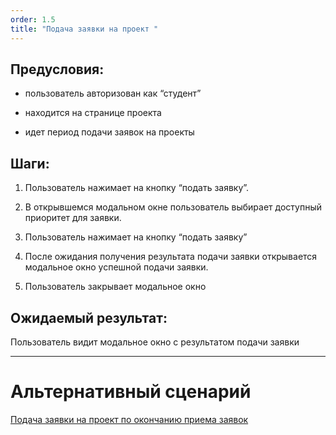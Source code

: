 ```yaml
---
order: 1.5
title: "Подача заявки на проект "
---
```


## Предусловия:

-  пользователь авторизован как “студент”

-  находится на странице проекта

-  идет период подачи заявок на проекты

## Шаги:

1. Пользователь нажимает на кнопку “подать заявку”.

2. В открывшемся модальном окне пользователь выбирает доступный приоритет для заявки.

3. Пользователь нажимает на кнопку “подать заявку”

4. После ожидания получения результата подачи заявки открывается модальное окно успешной подачи заявки.

5. Пользователь закрывает модальное окно

## Ожидаемый результат:

Пользователь видит модальное окно с результатом подачи заявки

---

# Альтернативный сценарий

[Подача заявки на проект по окончанию приема заявок](./student-irnitu/podacha-zayavki-na-proekt-alt.md)
